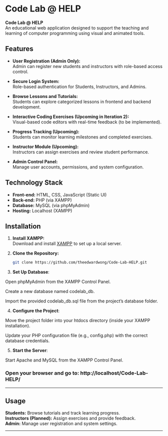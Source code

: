 # Code Lab @ HELP

**Code Lab @ HELP**  
An educational web application designed to support the teaching and learning of computer programming using visual and animated tools.

## Features

- **User Registration (Admin Only):**  
  Admin can register new students and instructors with role-based access control.

- **Secure Login System:**  
  Role-based authentication for Students, Instructors, and Admins.

- **Browse Lessons and Tutorials:**  
  Students can explore categorized lessons in frontend and backend development.

- **Interactive Coding Exercises (Upcoming in Iteration 2):**  
  Visual-based code editors with real-time feedback (to be implemented).

- **Progress Tracking (Upcoming):**  
  Students can monitor learning milestones and completed exercises.

- **Instructor Module (Upcoming):**  
  Instructors can assign exercises and review student performance.

- **Admin Control Panel:**  
  Manage user accounts, permissions, and system configuration.

## Technology Stack

- **Front-end:** HTML, CSS, JavaScript (Static UI)
- **Back-end:** PHP (via XAMPP)
- **Database:** MySQL (via phpMyAdmin)
- **Hosting:** Localhost (XAMPP)

## Installation

1. **Install XAMPP:**  
   Download and install [XAMPP](https://www.apachefriends.org/index.html) to set up a local server.

2. **Clone the Repository:**  
   ```bash
   git clone https://github.com/theedwardwong/Code-Lab-HELP.git

3. **Set Up Database**:

Open phpMyAdmin from the XAMPP Control Panel.

Create a new database named codelab_db.

Import the provided codelab_db.sql file from the project’s database folder.

4. **Configure the Project**:

Move the project folder into your htdocs directory (inside your XAMPP installation).

Update your PHP configuration file (e.g., config.php) with the correct database credentials.

5. **Start the Server**:

Start Apache and MySQL from the XAMPP Control Panel.

### Open your browser and go to: http://localhost/Code-Lab-HELP/

---
## Usage

**Students:** Browse tutorials and track learning progress.  
**Instructors (Planned):** Assign exercises and provide feedback.  
**Admin:** Manage user registration and system settings.

---




